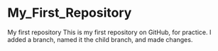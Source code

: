 # My_First_Repository
My first repository
This is my first repository on GitHub, for practice.
I added a branch, named it the child branch, and made changes. 
